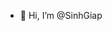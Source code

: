 - 👋 Hi, I’m @SinhGiap

<!---
SinhGiap/SinhGiap is a ✨ special ✨ repository because its `README.md` (this file) appears on your GitHub profile.
You can click the Preview link to take a look at your changes.
--->
